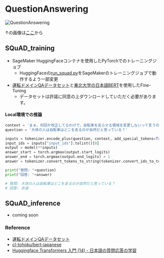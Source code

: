 # QuestionAnswering

![QuestionAnswering](https://user-images.githubusercontent.com/40932835/123745696-9b56c000-d8eb-11eb-8bd5-22a05a00f28b.png)

↑の画像は[ここ](https://d2l.ai/chapter_natural-language-processing-applications/finetuning-bert.html)から

## SQuAD_training
- SageMaker HuggingFaceコンテナを使用したPyTorchでのトレーニングジョブ
  - HuggingFaceの[run_squad.py](https://github.com/huggingface/transformers/blob/master/examples/legacy/question-answering/run_squad.py)をSageMakerのトレーニングジョブで動作するよう一部変更
- [運転ドメインQAデータセット](https://nlp.ist.i.kyoto-u.ac.jp/index.php?Driving%20domain%20QA%20datasets)と[東北大学の日本語BERT](https://github.com/cl-tohoku/bert-japanese)を使用したFine-Tuning
  - データセットは許諾に同意の上ダウンロードしていただく必要があります。

#### Local環境での推論
```python
context = 'まぁ，何回か改正してるわけで，自転車を走らせる領域を変更しないって言うのは，怠慢っていうか責任逃れっていうか，道交法に携わってるヤツはみんな馬鹿なのか．大体の人はここまで極端な意見ではないだろうけど，自転車は歩道を走るほうが自然だとは考えているだろう．というのも， みんな自転車乗ってる時歩道を走るでしょ？自転車で歩道走ってても歩行者にそこまで危険な目に合わせないと考えているし，車道に出たら明らかに危険な目に合うと考えている．'
question = '大体の人は自転車はどこを走るのが自然だと思っている？'

inputs = tokenizer.encode_plus(question, context, add_special_tokens=True, return_tensors="pt")
input_ids = inputs["input_ids"].tolist()[0]
output = model(**inputs)
answer_start = torch.argmax(output.start_logits)  
answer_end = torch.argmax(output.end_logits) + 1
answer = tokenizer.convert_tokens_to_string(tokenizer.convert_ids_to_tokens(input_ids[answer_start:answer_end]))

print("質問: "+question)
print("回答: "+answer)

# 質問: 大体の人は自転車はどこを走るのが自然だと思っている？
# 回答: 歩道
```

## SQuAD_inference
- coming soon

### Reference
- [運転ドメインQAデータセット](https://nlp.ist.i.kyoto-u.ac.jp/index.php?Driving%20domain%20QA%20datasets)
- [cl-tohoku/bert-japanese](https://github.com/cl-tohoku/bert-japanese)
- [Huggingface Transformers 入門 (14) - 日本語の質問応答の学習](https://note.com/npaka/n/na8721fdc3e24)
